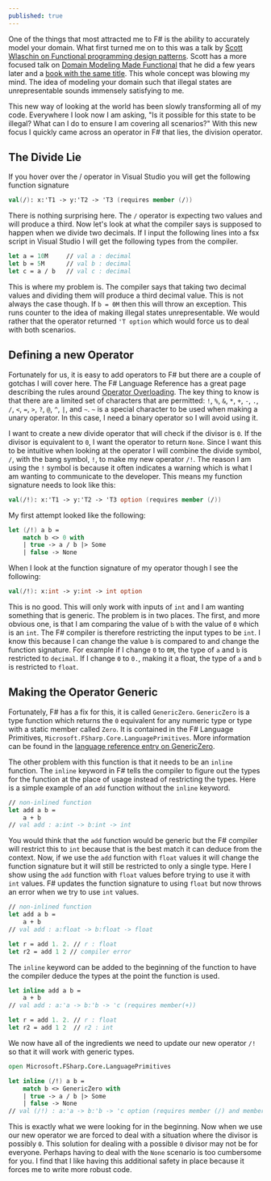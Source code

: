 ```yaml
---
published: true
---
```

One of the things that most attracted me to F# is the ability to accurately model your domain. What first turned me on to this was a talk by [Scott Wlaschin on Functional programming design patterns](https://www.youtube.com/watch?v=E8I19uA-wGY&t=1102s). Scott has a more focused talk on [Domain Modeling Made Functional](https://www.youtube.com/watch?v=Up7LcbGZFuo&t=229s) that he did a few years later and a [book with the same title](https://fsharpforfunandprofit.com/books/). This whole concept was blowing my mind. The idea of modeling your domain such that illegal states are unrepresentable sounds immensely satisfying to me.

This new way of looking at the world has been slowly transforming all of my code. Everywhere I look now I am asking, "Is it possible for this state to be illegal? What can I do to ensure I am covering all scenarios?" With this new focus I quickly came across an operator in F# that lies, the division operator.

## The Divide Lie
If you hover over the / operator in Visual Studio you will get the following function signature

```fsharp
val(/): x:'T1 -> y:'T2 -> 'T3 (requires member (/))
```

There is nothing surprising here. The `/` operator is expecting two values and will produce a third. Now let's look at what the compiler says is supposed to happen when we divide two decimals. If I input the following lines into a fsx script in Visual Studio I will get the following types from the compiler.

```fsharp
let a = 10M     // val a : decimal
let b = 5M      // val b : decimal
let c = a / b   // val c : decimal
```

This is where my problem is. The compiler says that taking two decimal values and dividing them will produce a third decimal value. This is not always the case though. If `b = 0M` then this will throw an exception. This runs counter to the idea of making illegal states unrepresentable. We would rather that the operator returned `'T option` which would force us to deal with both scenarios.

## Defining a new Operator
Fortunately for us, it is easy to add operators to F# but there are a couple of gotchas I will cover here. The F# Language Reference has a great page describing the rules around [Operator Overloading](https://docs.microsoft.com/en-us/dotnet/fsharp/language-reference/operator-overloading). The key thing to know is that there are a limited set of characters that are permitted: `!`, `%`, `&`, `*`, `+`, `-`, `.`, `/`, `<`, `=`, `>`, `?`, `@`, `^`, `|`, and `~`. `~` is a special character to be used when making a unary operator. In this case, I need a binary operator so I will avoid using it.

I want to create a new divide operator that will check if the divisor is `0`. If the divisor is equivalent to `0`, I want the operator to return `None`. Since I want this to be intuitive when looking at the operator I will combine the divide symbol, `/`, with the bang symbol, `!`, to make my new operator `/!`. The reason I am using the `!` symbol is because it often indicates a warning which is what I am wanting to communicate to the developer. This means my function signature needs to look like this:

```fsharp
val(/!): x:'T1 -> y:'T2 -> 'T3 option (requires member (/))
```
 My first attempt looked like the following:

```fsharp
let (/!) a b =
    match b <> 0 with
    | true -> a / b |> Some
    | false -> None
```

When I look at the function signature of my operator though I see the following:

```fsharp
val(/!): x:int -> y:int -> int option
```

This is no good. This will only work with inputs of `int` and I am wanting something that is generic. The problem is in two places. The first, and more obvious one, is that I am comparing the value of `b` with the value of `0` which is an `int`. The F# compiler is therefore restricting the input types to be `int`. I know this because I can change the value `b` is compared to and change the function signature. For example if I change `0` to `0M`, the type of `a` and `b` is restricted to `decimal`. If I change `0` to `0.`, making it a float, the type of `a` and `b` is restricted to `float`.

## Making the Operator Generic
Fortunately, F# has a fix for this, it is called `GenericZero`. `GenericZero` is a type function which returns the `0` equivalent for any numeric type or type with a static member called `Zero`. It is contained in the F# Language Primitives, `Microsoft.FSharp.Core.LanguagePrimitives`. More information can be found in the [language reference entry on GenericZero](https://msdn.microsoft.com/visualfsharpdocs/conceptual/languageprimitives.genericzero%5b%5et%5d-type-function-%5bfsharp%5d).

The other problem with this function is that it needs to be an `inline` function. The `inline` keyword in F# tells the compiler to figure out the types for the function at the place of usage instead of restricting the types. Here is a simple example of an `add` function without the `inline` keyword.

```fsharp
// non-inlined function
let add a b =
    a + b
// val add : a:int -> b:int -> int
```

You would think that the `add` function would be generic but the F# compiler will restrict this to `int` because that is the best match it can deduce from the context. Now, if we use the `add` function with `float` values it will change the function signature but it will still be restricted to only a single type. Here I show using the `add` function with `float` values before trying to use it with `int` values. F# updates the function signature to using `float` but now throws an error when we try to use `int` values.

```fsharp
// non-inlined function
let add a b =
    a + b
// val add : a:float -> b:float -> float

let r = add 1. 2. // r : float
let r2 = add 1 2 // compiler error
```

The `inline` keyword can be added to the beginning of the function to have the compiler deduce the types at the point the function is used.

```fsharp
let inline add a b =
    a + b
// val add : a:'a -> b:'b -> 'c (requires member(+))

let r = add 1. 2. // r : float
let r2 = add 1 2  // r2 : int
```

We now have all of the ingredients we need to update our new operator `/!` so that it will work with generic types.

```fsharp
open Microsoft.FSharp.Core.LanguagePrimitives

let inline (/!) a b =
    match b <> GenericZero with
    | true -> a / b |> Some
    | false -> None
// val (/!) : a:'a -> b:'b -> 'c option (requires member (/) and member get_Zero and equality)
```

This is exactly what we were looking for in the beginning. Now when we use our new operator we are forced to deal with a situation where the divisor is possibly `0`. This solution for dealing with a possible `0` divisor may not be for everyone. Perhaps having to deal with the `None` scenario is too cumbersome for you. I find that I like having this additional safety in place because it forces me to write more robust code.